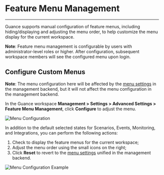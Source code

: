 # Feature Menu Management
---

Guance supports manual configuration of feature menus, including hiding/displaying and adjusting the menu order, to help customize the menu display for the current workspace.

**Note**: Feature menu management is configurable by users with administrator-level roles or higher. After configuration, subsequent workspace members will see the configured menu upon login.

## Configure Custom Menus

**Note**: The menu configuration here will be affected by the [menu settings](../../deployment/menu.md) in the management backend, but it will not affect the menu configuration in the management backend.

In the Guance workspace **Management > Settings > Advanced Settings > Feature Menu Management**, click **Configure** to adjust the menu.

![Menu Configuration](../../img/2.menu_1.png)

In addition to the default selected states for Scenarios, Events, Monitoring, and Integrations, you can perform the following actions:

1. Check to display the feature menus for the current workspace;
2. Adjust the menu order using the small icons on the right;
3. Click **Reset** to revert to the [menu settings](../../deployment/menu.md) unified in the management backend.

![Menu Configuration Example](../img/2.menu_2.png)

<!--
According to the menu configuration shown in the above image, Synthetic Tests, Security Check, and CI Visualization are not displayed in the menu. After configuration, you will see the display effect of the current workspace.

![Menu Display Effect](../../img/2.menu_3.png)
-->